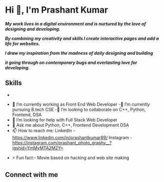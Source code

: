 

<!--
**Prashantkry/Prashantkry** is a ✨ _special_ ✨ repository because its `README.md` (this file) appears on your GitHub profile.
Here are some ideas to get you started:
-->
<h1>Hi 👋, I'm Prashant Kumar </h1>
<h5>My work lives in a digital environment and is nurtured by the love of designing and developing.

By combining my creativity and skills I create interactive pages and add a life for websites.

I draw my inspiration from the madness of daily designing and building

it going through on contemporary bugs and everlasting love for developing.
</h5>

<h2>
  Skills 
</h2>

*
- 🔭 I’m currently working as Front End Web Developer 
-🌱 I’m currently pursuing B.tech CSE 
-👯 I’m looking to collaborate on C++, Python, Frontend, DSA
- 🤔 I’m looking for help with Full Stack Web Developer 
- 💬 Ask me about Python, C++, Frontend Development DSA 
- 📫 How to reach me: LinkedIn - https://www.linkedin.com/in/prashantkumar89/
                       Instagram - https://instagram.com/prashant_photo_graphy__?igshid=YmMyMTA2M2Y=
<!-- - 😄 Pronouns: ... -->
- ⚡ Fun fact:- Movie based on hacking and web site making


<h2 style="text-alignment:center">Connect with me </h2>

